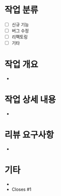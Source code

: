 # 작업 분류
- [ ] 신규 기능
- [ ] 버그 수정
- [ ] 리팩토링
- [ ] 기타

# 작업 개요
- 

# 작업 상세 내용
- 

# 리뷰 요구사항
- 

# 기타
- 
- Closes #1
